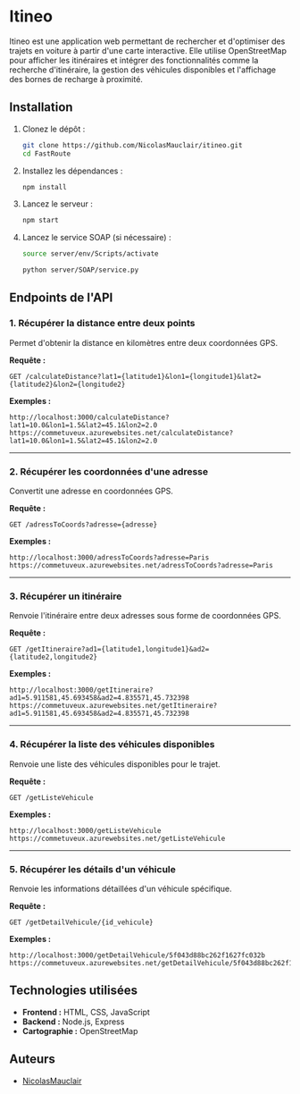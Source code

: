 # Itineo

Itineo est une application web permettant de rechercher et d'optimiser des trajets en voiture à partir d'une carte interactive. Elle utilise OpenStreetMap pour afficher les itinéraires et intégrer des fonctionnalités comme la recherche d'itinéraire, la gestion des véhicules disponibles et l'affichage des bornes de recharge à proximité.

## Installation

1. Clonez le dépôt :
   ```sh
   git clone https://github.com/NicolasMauclair/itineo.git
   cd FastRoute
   ```

2. Installez les dépendances :
   ```sh
   npm install
   ```

3. Lancez le serveur :
   ```sh
   npm start
   ```
4. Lancez le service SOAP (si nécessaire) :
   ```sh
   source server/env/Scripts/activate
   ```
    ```sh
   python server/SOAP/service.py
   ```


## Endpoints de l'API

### 1. Récupérer la distance entre deux points
Permet d'obtenir la distance en kilomètres entre deux coordonnées GPS.

**Requête :**
```
GET /calculateDistance?lat1={latitude1}&lon1={longitude1}&lat2={latitude2}&lon2={longitude2}
```

**Exemples :**
```
http://localhost:3000/calculateDistance?lat1=10.0&lon1=1.5&lat2=45.1&lon2=2.0
https://commetuveux.azurewebsites.net/calculateDistance?lat1=10.0&lon1=1.5&lat2=45.1&lon2=2.0
```

---

### 2. Récupérer les coordonnées d'une adresse
Convertit une adresse en coordonnées GPS.

**Requête :**
```
GET /adressToCoords?adresse={adresse}
```

**Exemples :**
```
http://localhost:3000/adressToCoords?adresse=Paris
https://commetuveux.azurewebsites.net/adressToCoords?adresse=Paris
```

---

### 3. Récupérer un itinéraire
Renvoie l'itinéraire entre deux adresses sous forme de coordonnées GPS.

**Requête :**
```
GET /getItineraire?ad1={latitude1,longitude1}&ad2={latitude2,longitude2}
```

**Exemples :**
```
http://localhost:3000/getItineraire?ad1=5.911581,45.693458&ad2=4.835571,45.732398
https://commetuveux.azurewebsites.net/getItineraire?ad1=5.911581,45.693458&ad2=4.835571,45.732398
```

---

### 4. Récupérer la liste des véhicules disponibles
Renvoie une liste des véhicules disponibles pour le trajet.

**Requête :**
```
GET /getListeVehicule
```

**Exemples :**
```
http://localhost:3000/getListeVehicule
https://commetuveux.azurewebsites.net/getListeVehicule
```

---

### 5. Récupérer les détails d'un véhicule
Renvoie les informations détaillées d'un véhicule spécifique.

**Requête :**
```
GET /getDetailVehicule/{id_vehicule}
```

**Exemples :**
```
http://localhost:3000/getDetailVehicule/5f043d88bc262f1627fc032b
https://commetuveux.azurewebsites.net/getDetailVehicule/5f043d88bc262f1627fc032b
```

## Technologies utilisées
- **Frontend :** HTML, CSS, JavaScript
- **Backend :** Node.js, Express
- **Cartographie :** OpenStreetMap

## Auteurs
- [NicolasMauclair](https://github.com/NicolasMauclair)


